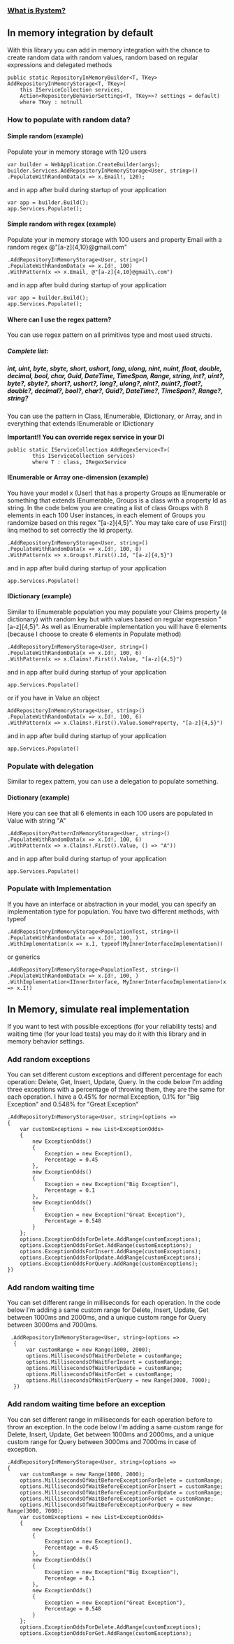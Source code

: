 ﻿### [What is Rystem?](https://github.com/KeyserDSoze/RystemV3)

## In memory integration by default
With this library you can add in memory integration with the chance to create random data with random values, random based on regular expressions and delegated methods

    public static RepositoryInMemoryBuilder<T, TKey> AddRepositoryInMemoryStorage<T, TKey>(
        this IServiceCollection services,
        Action<RepositoryBehaviorSettings<T, TKey>>? settings = default)
        where TKey : notnull 
        
### How to populate with random data?

#### Simple random (example)
Populate your in memory storage with 120 users

    var builder = WebApplication.CreateBuilder(args);
    builder.Services.AddRepositoryInMemoryStorage<User, string>()
    .PopulateWithRandomData(x => x.Email!, 120);

and in app after build during startup of your application
    
    var app = builder.Build();
    app.Services.Populate();
    
#### Simple random with regex (example)
Populate your in memory storage with 100 users and property Email with a random regex @"[a-z]{4,10}@gmail\.com"

    .AddRepositoryInMemoryStorage<User, string>()
    .PopulateWithRandomData(x => x.Id!, 100)
    .WithPattern(x => x.Email, @"[a-z]{4,10}@gmail\.com")

and in app after build during startup of your application
    
    var app = builder.Build();
    app.Services.Populate();

#### Where can I use the regex pattern?
You can use regex pattern on all primitives type and most used structs.
##### Complete list:
##### int, uint, byte, sbyte, short, ushort, long, ulong, nint, nuint, float, double, decimal, bool, char, Guid, DateTime, TimeSpan, Range, string, int?, uint?, byte?, sbyte?, short?, ushort?, long?, ulong?, nint?, nuint?, float?, double?, decimal?, bool?, char?, Guid?, DateTime?, TimeSpan?, Range?, string?

You can use the pattern in Class, IEnumerable, IDictionary, or Array, and in everything that extends IEnumerable or IDictionary

**Important!! You can override regex service in your DI**
    
    public static IServiceCollection AddRegexService<T>(
            this IServiceCollection services)
            where T : class, IRegexService

#### IEnumerable or Array one-dimension (example)
You have your model x (User) that has a property Groups as IEnumerable or something that extends IEnumerable, Groups is a class with a property Id as string.
In the code below you are creating a list of class Groups with 8 elements in each 100 User instances, in each element of Groups you randomize based on this regex "[a-z]{4,5}".
You may take care of use First() linq method to set correctly the Id property.
    
    .AddRepositoryInMemoryStorage<User, string>()
    .PopulateWithRandomData(x => x.Id!, 100, 8)
    .WithPattern(x => x.Groups!.First().Id, "[a-z]{4,5}")
    
and in app after build during startup of your application
    
    app.Services.Populate()

#### IDictionary (example)
Similar to IEnumerable population you may populate your Claims property (a dictionary) with random key but with values based on regular expression "[a-z]{4,5}". As well as IEnumerable implementation you will have 6 elements (because I choose to create 6 elements in Populate method)

    .AddRepositoryInMemoryStorage<User, string>()
    .PopulateWithRandomData(x => x.Id!, 100, 6)
    .WithPattern(x => x.Claims!.First().Value, "[a-z]{4,5}")

and in app after build during startup of your application
    
    app.Services.Populate()
    
or if you have in Value an object
    
    AddRepositoryInMemoryStorage<User, string>()
    .PopulateWithRandomData(x => x.Id!, 100, 6)
    .WithPattern(x => x.Claims!.First().Value.SomeProperty, "[a-z]{4,5}")
    
and in app after build during startup of your application
    
    app.Services.Populate()

### Populate with delegation
Similar to regex pattern, you can use a delegation to populate something.

#### Dictionary (example)
Here you can see that all 6 elements in each 100 users are populated in Value with string "A"

    .AddRepositoryPatternInMemoryStorage<User, string>()
    .PopulateWithRandomData(x => x.Id!, 100, 6)
    .WithPattern(x => x.Claims!.First().Value, () => "A"))
    
and in app after build during startup of your application
    
    app.Services.Populate()

### Populate with Implementation
If you have an interface or abstraction in your model, you can specify an implementation type for population.
You have two different methods, with typeof

    .AddRepositoryInMemoryStorage<PopulationTest, string>()
    .PopulateWithRandomData(x => x.Id!, 100, )
    .WithImplementation(x => x.I, typeof(MyInnerInterfaceImplementation))

or generics

    .AddRepositoryInMemoryStorage<PopulationTest, string>()
    .PopulateWithRandomData(x => x.Id!, 100, )
    .WithImplementation<IInnerInterface, MyInnerInterfaceImplementation>(x => x.I!)

## In Memory, simulate real implementation
If you want to test with possible exceptions (for your reliability tests) and waiting time (for your load tests) you may do it with this library and in memory behavior settings.

### Add random exceptions
You can set different custom exceptions and different percentage for each operation: Delete, Get, Insert, Update, Query.
In the code below I'm adding three exceptions with a percentage of throwing them, they are the same for each operation.
I have a 0.45% for normal Exception, 0.1% for "Big Exception" and 0.548% for "Great Exception"

    .AddRepositoryInMemoryStorage<User, string>(options =>
    {
        var customExceptions = new List<ExceptionOdds>
        {
            new ExceptionOdds()
            {
                Exception = new Exception(),
                Percentage = 0.45
            },
            new ExceptionOdds()
            {
                Exception = new Exception("Big Exception"),
                Percentage = 0.1
            },
            new ExceptionOdds()
            {
                Exception = new Exception("Great Exception"),
                Percentage = 0.548
            }
        };
        options.ExceptionOddsForDelete.AddRange(customExceptions);
        options.ExceptionOddsForGet.AddRange(customExceptions);
        options.ExceptionOddsForInsert.AddRange(customExceptions);
        options.ExceptionOddsForUpdate.AddRange(customExceptions);
        options.ExceptionOddsForQuery.AddRange(customExceptions);
    })
    
### Add random waiting time
You can set different range in milliseconds for each operation.
In the code below I'm adding a same custom range for Delete, Insert, Update, Get between 1000ms and 2000ms, and a unique custom range for Query between 3000ms and 7000ms.

     .AddRepositoryInMemoryStorage<User, string>(options =>
      {
          var customRange = new Range(1000, 2000);
          options.MillisecondsOfWaitForDelete = customRange;
          options.MillisecondsOfWaitForInsert = customRange;
          options.MillisecondsOfWaitForUpdate = customRange;
          options.MillisecondsOfWaitForGet = customRange;
          options.MillisecondsOfWaitForQuery = new Range(3000, 7000);
      })   
    
### Add random waiting time before an exception
You can set different range in milliseconds for each operation before to throw an exception.
In the code below I'm adding a same custom range for Delete, Insert, Update, Get between 1000ms and 2000ms, and a unique custom range for Query between 3000ms and 7000ms in case of exception.

    .AddRepositoryInMemoryStorage<User, string>(options =>
    {
        var customRange = new Range(1000, 2000);
        options.MillisecondsOfWaitBeforeExceptionForDelete = customRange;
        options.MillisecondsOfWaitBeforeExceptionForInsert = customRange;
        options.MillisecondsOfWaitBeforeExceptionForUpdate = customRange;
        options.MillisecondsOfWaitBeforeExceptionForGet = customRange;
        options.MillisecondsOfWaitBeforeExceptionForQuery = new Range(3000, 7000);
        var customExceptions = new List<ExceptionOdds>
        {
            new ExceptionOdds()
            {
                Exception = new Exception(),
                Percentage = 0.45
            },
            new ExceptionOdds()
            {
                Exception = new Exception("Big Exception"),
                Percentage = 0.1
            },
            new ExceptionOdds()
            {
                Exception = new Exception("Great Exception"),
                Percentage = 0.548
            }
        };
        options.ExceptionOddsForDelete.AddRange(customExceptions);
        options.ExceptionOddsForGet.AddRange(customExceptions);
